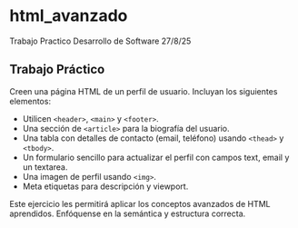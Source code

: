 # html_avanzado
Trabajo Practico Desarrollo de Software 27/8/25

## Trabajo Práctico
Creen una página HTML de un perfil de usuario. Incluyan los siguientes elementos:
- Utilicen `<header>`, `<main>` y `<footer>`.
- Una sección de `<article>` para la biografía del usuario.
- Una tabla con detalles de contacto (email, teléfono) usando `<thead>` y `<tbody>`.
- Un formulario sencillo para actualizar el perfil con campos text, email y un textarea.
- Una imagen de perfil usando `<img>`.
- Meta etiquetas para descripción y viewport.

Este ejercicio les permitirá aplicar los conceptos avanzados de HTML aprendidos. Enfóquense en la semántica y estructura correcta.